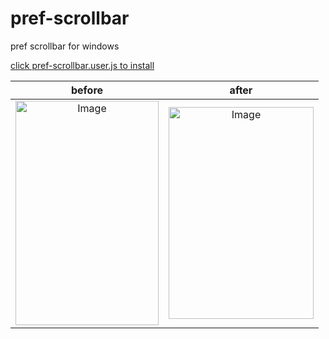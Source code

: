 # pref-scrollbar

pref scrollbar for windows

[click pref-scrollbar.user.js to install](./dist/pref-scrollbar.user.js)

|                                                  before                                                  |                                                  after                                                   |
| :------------------------------------------------------------------------------------------------------: | :------------------------------------------------------------------------------------------------------: |
| <img width="229" height="359" alt="Image" src="https://e.gkd.li/516c235c-cb78-4225-b32f-9c2e96ef5375" /> | <img width="232" height="339" alt="Image" src="https://e.gkd.li/28425796-ae4c-43aa-a1a1-21540ce830d9" /> |
